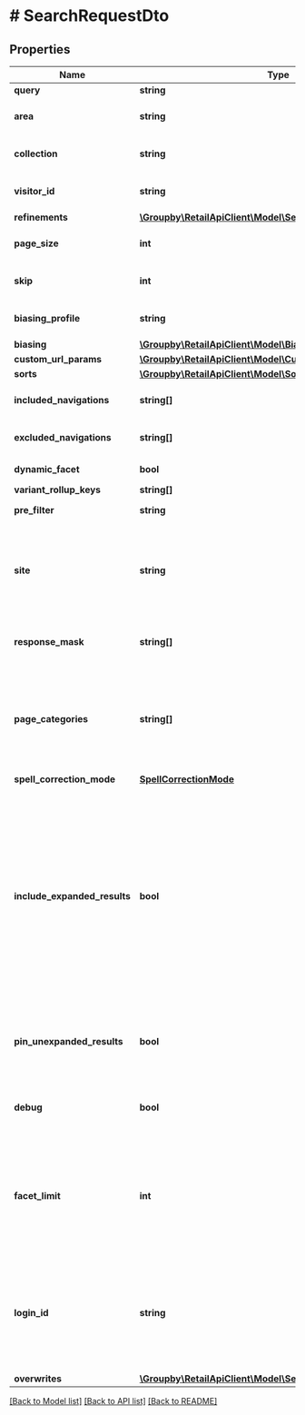 # # SearchRequestDto

## Properties

Name | Type | Description | Notes
------------ | ------------- | ------------- | -------------
**query** | **string** | Base textual search query. | [optional]
**area** | **string** | Area name the search is being performed in. | [optional] [default to 'Production']
**collection** | **string** | Name of collection in project configuration setting which is mapped to the google retail backend. | [optional] [default to 'default']
**visitor_id** | **string** | Unique identifier identifying the shopper. Will be autogenerated if not provided. | [optional]
**refinements** | [**\Groupby\RetailApiClient\Model\SelectedRefinementDto[]**](SelectedRefinementDto.md) |  |
**page_size** | **int** | The number of products to be returned on each page. | [optional] [default to 10]
**skip** | **int** | Where in the list of products to begin the page. | [optional] [default to 0]
**biasing_profile** | **string** | Name of a biasing profile which should be applied to the search. Takes priority over area default. | [optional]
**biasing** | [**\Groupby\RetailApiClient\Model\BiasingProfileDto**](BiasingProfileDto.md) |  |
**custom_url_params** | [**\Groupby\RetailApiClient\Model\CustomParameterDto[]**](CustomParameterDto.md) |  |
**sorts** | [**\Groupby\RetailApiClient\Model\SortDto[]**](SortDto.md) |  |
**included_navigations** | **string[]** | Set of navigation fields to include in the search result. Cannot be set if &#39;excludedNavigations&#39; is set. | [optional]
**excluded_navigations** | **string[]** | Set of navigation fields to exclude in the search result. Cannot be set if &#39;includedNavigations&#39; is set. | [optional]
**dynamic_facet** | **bool** | Set the specifications of dynamically generated facets. | [optional]
**variant_rollup_keys** | **string[]** | Set the variant rollup keys. | [optional]
**pre_filter** | **string** | Set of the prefilter specifications value. | [optional]
**site** | **string** | Name of site filter. If not specified, the specified area&#39;s default site will be applied if configured in Command Center. To not use default specify empty value i.e.\&quot;\&quot;.  If the site doesn&#39;t exist then the search will execute without the site filter and a warning will be provided. | [optional]
**response_mask** | **string[]** | List with fields which should be included in metadata object associated with each record in response. | [optional]
**page_categories** | **string[]** | The categories associated with a category page. Required for category navigation queries to achieve good search quality. To represent full path of category, use &#39;&gt;&#39; sign to separate different hierarchies. If &#39;&gt;&#39; is part of the category name, please replace it with other character(s).Max item length &#x3D; 1. | [optional]
**spell_correction_mode** | [**SpellCorrectionMode**](SpellCorrectionMode.md) |  | [optional]
**include_expanded_results** | **bool** | When a shopper uses an ambiguous or a multi-word search phrase, they can get an empty response. After turning on include expanded results, Retail Search analyzes the request and returns the expanded list of products based on the parsed search query. For example, if you search \&quot;Google Pixel 5\&quot; without query expansion, you might only get \&quot;google_pixel_5\&quot; in the result. With query expansion, you might get \&quot;google_pixel_4a_with_5g\&quot;, \&quot;google_pixel_4a\&quot; and \&quot;google_pixel_5_case\&quot; as well.The default value is configured in the tenant settings or true if there is no such setting | [optional]
**pin_unexpanded_results** | **bool** | This configuration depends on include expanded results settings. If this field is set to true,unexpanded products are always at the top of the search results, followed  by the expanded results. Default value: true | [optional]
**debug** | **bool** | Enable additional debug info in response.  Note: attaching debug info significantly affects performance. Is not supposed to be used for large requests. | [optional]
**facet_limit** | **int** | Maximum of facet values that should be returned for this facet. If not specified, defaults to 20. The maximum allowed value is 300. Values above 300 will be coerced to 300.  If this field is negative, an INVALID_ARGUMENT is returned.  This limit (300) is configured on Google side, but Google have an ability to change it for specific project. | [optional]
**login_id** | **string** | Highly recommended for logged-in users. Unique identifier for logged-in user, such as a user name. Don&#39;t set for anonymous users.  Don&#39;t set the field to the same fixed ID for different users. This mixes the event history of those users together, which results in degraded model quality.  The field must be a UTF-8 encoded string with a length limit of 128 characters. | [optional]
**overwrites** | [**\Groupby\RetailApiClient\Model\SearchRequestDtoOverwrites**](SearchRequestDtoOverwrites.md) |  | [optional]

[[Back to Model list]](../../README.md#models) [[Back to API list]](../../README.md#endpoints) [[Back to README]](../../README.md)
